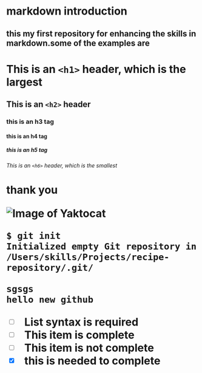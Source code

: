 # markdown introduction
## this my first repository for enhancing the skills in markdown.some of the examples are

# This is an `<h1>` header, which is the largest

## This is an `<h2>` header

### this is an h3 tag

#### this is an h4 tag

##### this is an h5 tag 

###### This is an `<h6>` header, which is the smallest

<h1> thank you 


![Image of Yaktocat](https://octodex.github.com/images/yaktocat.png)

```
$ git init
Initialized empty Git repository in /Users/skills/Projects/recipe-repository/.git/
```

~~~
sgsgs
hello new github
~~~


- [ ] List syntax is required
- [ ] This item is complete
- [ ] This item is not complete
- [x] this is needed to complete
